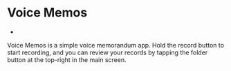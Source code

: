 # Voice Memos
-

Voice Memos is a simple voice memorandum app. Hold the record button to start recording, and you can review your records by tapping the folder button at the top-right in the main screen.